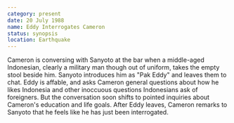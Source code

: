 ```yaml
---
category: present
date: 20 July 1988
name: Eddy Interrogates Cameron
status: synopsis
location: Earthquake
---
```

Cameron is conversing with Sanyoto at the bar when a middle-aged Indonesian, clearly a military man though out of uniform, takes the empty stool beside him. Sanyoto introduces him as "Pak Eddy"
and leaves them to chat. Eddy is affable, and asks Cameron
general questions about how he likes Indonesia and other inoccuous questions Indonesians ask of foreigners. But the conversation soon shifts to pointed inquiries about Cameron's
education and life goals. After Eddy leaves, Cameron remarks to Sanyoto
that he feels like he has just been interrogated. 
